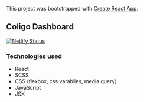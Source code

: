 This project was bootstrapped with [Create React App](https://github.com/facebook/create-react-app).

## Coligo Dashboard

[![Netlify Status](https://api.netlify.com/api/v1/badges/42a46466-dce6-4aab-9951-8e65eca1775c/deploy-status)](https://coligo.netlify.com/)

### Technologies used

- React
- SCSS
- CSS (flexbox, css varabiles, media query)
- JavaScript
- JSX
